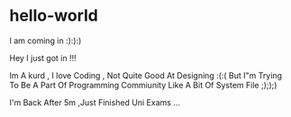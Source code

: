 # hello-world
I am coming in :):):)

Hey I just got in !!!

Im A kurd , I love Coding , Not Quite Good At Designing :(:(
But I"m Trying To Be A Part Of Programming Commiunity Like A Bit Of System File ;););)

I'm Back After 5m ,Just Finished Uni Exams ...

